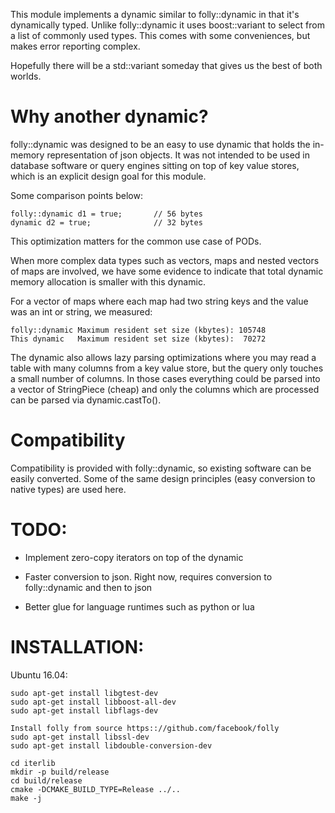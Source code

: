 This module implements a dynamic similar to folly::dynamic in that
it's dynamically typed. Unlike folly::dynamic it uses boost::variant
to select from a list of commonly used types. This comes with some
conveniences, but makes error reporting complex.

Hopefully there will be a std::variant someday that gives us the
best of both worlds.

Why another dynamic?
===================

folly::dynamic was designed to be an easy to use dynamic that
holds the in-memory representation of json objects. It was not
intended to be used in database software or query engines sitting
on top of key value stores, which is an explicit design goal for
this module.

Some comparison points below:

```
folly::dynamic d1 = true;       // 56 bytes
dynamic d2 = true;              // 32 bytes
```

This optimization matters for the common use case of PODs.

When more complex data types such as vectors, maps and nested
vectors of maps are involved, we have some evidence to indicate
that total dynamic memory allocation is smaller with this dynamic.

For a vector of maps where each map had two string keys and the value
was an int or string, we measured:

```
folly::dynamic Maximum resident set size (kbytes): 105748
This dynamic   Maximum resident set size (kbytes):  70272
```

The dynamic also allows lazy parsing optimizations where you may read
a table with many columns from a key value store, but the query only
touches a small number of columns. In those cases everything could be
parsed into a vector of StringPiece (cheap) and only the columns which
are processed can be parsed via dynamic.castTo().

Compatibility
=============

Compatibility is provided with folly::dynamic, so existing software
can be easily converted. Some of the same design principles (easy 
conversion to native types) are used here.

TODO:
====

* Implement zero-copy iterators on top of the dynamic

* Faster conversion to json. Right now, requires conversion to folly::dynamic
  and then to json

* Better glue for language runtimes such as python or lua

INSTALLATION:
============

Ubuntu 16.04:

```
sudo apt-get install libgtest-dev
sudo apt-get install libboost-all-dev
sudo apt-get install libflags-dev

Install folly from source https:://github.com/facebook/folly
sudo apt-get install libssl-dev
sudo apt-get install libdouble-conversion-dev

cd iterlib
mkdir -p build/release
cd build/release
cmake -DCMAKE_BUILD_TYPE=Release ../..
make -j
```
